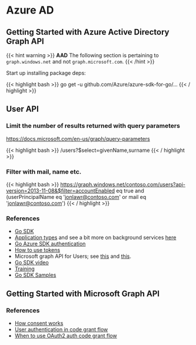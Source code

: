 # Azure AD

## Getting Started with Azure Active Directory Graph API

{{< hint warning >}}
**AAD**
The following section is pertaining to `graph.windows.net` and not `graph.microsoft.com`.
{{< /hint >}}

Start up installing package deps:

{{< highlight bash >}}
 go get -u github.com/Azure/azure-sdk-for-go/...
{{< / highlight >}}

## User API

### Limit the number of results returned with query parameters

https://docs.microsoft.com/en-us/graph/query-parameters

{{< highlight bash >}}
/users?$select=givenName,surname
{{< / highlight >}}

### Filter with mail, name etc.

{{< highlight bash >}}
https://graph.windows.net/contoso.com/users?api-version=2013-11-08&$filter=accountEnabled eq true and (userPrincipalName eq 'jonlawr@contoso.com' or mail eq 'jonlawr@contoso.com')
{{< / highlight >}}


### References

- [Go SDK](https://github.com/Azure/azure-sdk-for-go)
- [Application types](https://docs.microsoft.com/en-us/azure/active-directory/develop/v2-app-types) and see a bit more on background services [here](https://docs.microsoft.com/en-us/graph/auth-v2-service)
- [Go Azure SDK authentication](https://docs.microsoft.com/en-us/azure/developer/go/azure-sdk-authorization)
- [How to use tokens](https://docs.microsoft.com/en-gb/azure/active-directory/develop/v2-oauth2-client-creds-grant-flow) 
- Microsoft graph API for Users; see [this](https://docs.microsoft.com/en-us/graph/api/resources/users?view=graph-rest-1.0) and [this](https://docs.microsoft.com/en-us/graph/use-the-api).
- [Go SDK video](https://channel9.msdn.com/Shows/Azure-Friday/Go-on-Azure-Part-5-Build-apps-with-the-Azure-SDK-for-Go)
- [Training](https://docs.microsoft.com/en-us/learn/browse/?products=azure-active-directory)
- [Go SDK Samples](https://github.com/azure-samples/azure-sdk-for-go-samples)


## Getting Started with Microsoft Graph API

### References

- [How consent works](https://docs.microsoft.com/en-us/azure/active-directory/develop/consent-framework)
- [User authentication in code grant flow](https://docs.microsoft.com/en-us/graph/auth-v2-user)
- [When to use OAuth2 auth code grant flow](https://developer.okta.com/blog/2018/04/10/oauth-authorization-code-grant-type#when-to-use-the-authorization-code-flow)




